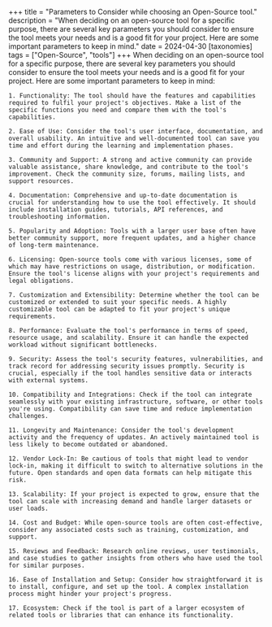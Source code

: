 +++
title = "Parameters to Consider while choosing an Open-Source tool."
description = "When deciding on an open-source tool for a specific purpose, there are several key parameters you should consider to ensure the tool meets your needs and is a good fit for your project. Here are some important parameters to keep in mind."
date = 2024-04-30
[taxonomies] 
tags = ["Open-Source", "tools"]
+++
When deciding on an open-source tool for a specific purpose, there are several key parameters you should consider to ensure the tool meets your needs and is a good fit for your project. Here are some important parameters to keep in mind:

    1. Functionality: The tool should have the features and capabilities required to fulfil your project's objectives. Make a list of the specific functions you need and compare them with the tool's capabilities.

    2. Ease of Use: Consider the tool's user interface, documentation, and overall usability. An intuitive and well-documented tool can save you time and effort during the learning and implementation phases.

    3. Community and Support: A strong and active community can provide valuable assistance, share knowledge, and contribute to the tool's improvement. Check the community size, forums, mailing lists, and support resources.

    4. Documentation: Comprehensive and up-to-date documentation is crucial for understanding how to use the tool effectively. It should include installation guides, tutorials, API references, and troubleshooting information.

    5. Popularity and Adoption: Tools with a larger user base often have better community support, more frequent updates, and a higher chance of long-term maintenance.

    6. Licensing: Open-source tools come with various licenses, some of which may have restrictions on usage, distribution, or modification. Ensure the tool's license aligns with your project's requirements and legal obligations.

    7. Customization and Extensibility: Determine whether the tool can be customized or extended to suit your specific needs. A highly customizable tool can be adapted to fit your project's unique requirements.

    8. Performance: Evaluate the tool's performance in terms of speed, resource usage, and scalability. Ensure it can handle the expected workload without significant bottlenecks.

    9. Security: Assess the tool's security features, vulnerabilities, and track record for addressing security issues promptly. Security is crucial, especially if the tool handles sensitive data or interacts with external systems.

    10. Compatibility and Integrations: Check if the tool can integrate seamlessly with your existing infrastructure, software, or other tools you're using. Compatibility can save time and reduce implementation challenges.

    11. Longevity and Maintenance: Consider the tool's development activity and the frequency of updates. An actively maintained tool is less likely to become outdated or abandoned.

    12. Vendor Lock-In: Be cautious of tools that might lead to vendor lock-in, making it difficult to switch to alternative solutions in the future. Open standards and open data formats can help mitigate this risk.

    13. Scalability: If your project is expected to grow, ensure that the tool can scale with increasing demand and handle larger datasets or user loads.

    14. Cost and Budget: While open-source tools are often cost-effective, consider any associated costs such as training, customization, and support.

    15. Reviews and Feedback: Research online reviews, user testimonials, and case studies to gather insights from others who have used the tool for similar purposes.

    16. Ease of Installation and Setup: Consider how straightforward it is to install, configure, and set up the tool. A complex installation process might hinder your project's progress.
    
    17. Ecosystem: Check if the tool is part of a larger ecosystem of related tools or libraries that can enhance its functionality.
